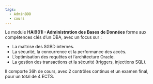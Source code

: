 ```yaml
---
tags:
  - AdminBDD
  - cours
---
```


Le module **HAI901I : Administration des Bases de Données** forme aux compétences clés d’un DBA, avec un focus sur :

- La maîtrise des SGBD internes.
- La sécurité, la concurrence et la performance des accès.
- L’optimisation des requêtes et l’architecture Oracle.
- La gestion des transactions et la sécurité (triggers, injections SQL).

Il comporte 36h de cours, avec 2 contrôles continus et un examen final, pour un total de 4 ECTS.